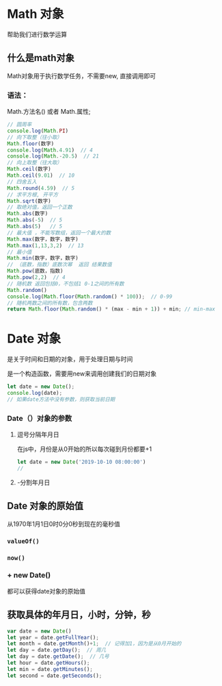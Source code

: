 # Math 对象

帮助我们进行数学运算

## 什么是math对象

Math对象用于执行数学任务，不需要new, 直接调用即可

### 语法：

Math.方法名()   或者   Math.属性;

```js
// 圆周率
console.log(Math.PI)
// 向下取整（往小取）
Math.floor(数字)
console.log(Math.4.91)  // 4
console.log(Math.-20.5)  // 21
// 向上取整（往大取）
Math.ceil(数字)
Math.ceil(9.01)  // 10
// 四舍五入
Math.round(4.59)  // 5
// 求平方根, 开平方
Math.sqrt(数字)
// 取绝对值，返回一个正数
Math.abs(数字)
Math.abs(-5)  // 5
Math.abs(5)   // 5
// 最大值 ，不能写数组，返回一个最大的数
Math.max(数字，数字，数字) 
Math.max(1,13,3,2)  // 13
// 最小值
Math.min(数字，数字，数字)
// （底数，指数）底数次幂  返回 结果数值
Math.pow(底数，指数)
Math.pow(2,2)  // 4
// 随机数 返回包括0，不包括1 0-1之间的所有数
Math.random() 
console.log(Math.floor(Math.random() * 100));  // 0-99
// 随机两数之间的所有数，包含两数
return Math.floor(Math.random() * (max - min + 1)) + min; // min-max
```

# Date 对象

是关于时间和日期的对象，用于处理日期与时间

是一个构造函数，需要用new来调用创建我们的日期对象

```js
let date = new Date();
console.log(date);
// 如果date方法中没有参数，则获取当前日期
```

### Date（）对象的参数

1. 逗号分隔年月日

   在js中，月份是从0开始的所以每次碰到月份都要+1

   ```js
   let date = new Date('2019-10-10 08:00:00')
   // 
   ```

   

2. -分割年月日

##  Date 对象的原始值

从1970年1月1日0时0分0秒到现在的毫秒值

### `valueOf()` 

### `now()`

### + new Date()

都可以获得date对象的原始值

## 获取具体的年月日，小时，分钟，秒

```js
var date = new Date()
let year = date.getFullYear();
let month = date.getMonth()+1;  // 记得加1，因为是从0月开始的
let day = date.getDay();  // 周几
let day = date.getDate();  // 几号
let hour = date.getHours();
let min = date.getMinutes();
let second = date.getSeconds();
```

